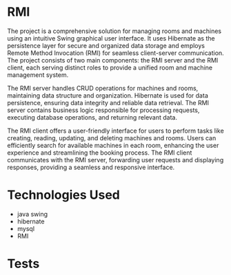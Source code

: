 # RMI
The project is a comprehensive solution for managing rooms and machines using an intuitive Swing graphical user interface. It uses Hibernate as the persistence layer for secure and organized data storage and employs Remote Method Invocation (RMI) for seamless client-server communication. The project consists of two main components: the RMI server and the RMI client, each serving distinct roles to provide a unified room and machine management system.

The RMI server handles CRUD operations for machines and rooms, maintaining data structure and organization. Hibernate is used for data persistence, ensuring data integrity and reliable data retrieval. The RMI server contains business logic responsible for processing requests, executing database operations, and returning relevant data.

The RMI client offers a user-friendly interface for users to perform tasks like creating, reading, updating, and deleting machines and rooms. Users can efficiently search for available machines in each room, enhancing the user experience and streamlining the booking process. The RMI client communicates with the RMI server, forwarding user requests and displaying responses, providing a seamless and responsive interface.
# Technologies Used
* java swing
* hibernate
* mysql
* RMI
# Tests 
